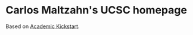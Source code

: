 # Carlos Maltzahn's UCSC homepage

Based on [Academic Kickstart](https://sourcethemes.com/academic/).
